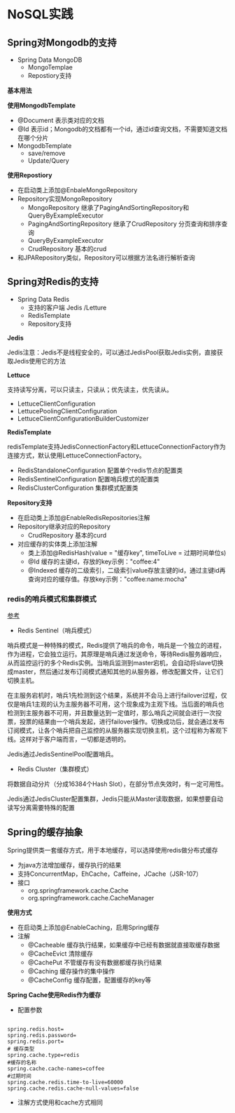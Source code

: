 # NoSQL实践

## Spring对Mongodb的支持

* Spring Data MongoDB
  * MongoTemplae
  * Repostiory支持

**基本用法**

**使用MongodbTemplate**

* @Document 表示类对应的文档
* @Id 表示id；Mongodb的文档都有一个id，通过id查询文档，不需要知道文档在哪个分片
* MongodbTemplate
  * save/remove
  * Update/Query

**使用Repostiory**

* 在启动类上添加@EnbaleMongoRepository
* Repository实现MongoRepository
  * MongoRepository 继承了PagingAndSortingRepository和QueryByExampleExecutor
  * PagingAndSortingRepository 继承了CrudRepository 分页查询和排序查询
  * QueryByExampleExecutor  
  * CrudRepository 基本的crud
* 和JPARepository类似，Repository可以根据方法名进行解析查询

## Spring对Redis的支持

* Spring Data Redis
  * 支持的客户端 Jedis /Letture
  * RedisTemplate
  * Repository支持

**Jedis**

Jedis注意：Jedis不是线程安全的，可以通过JedisPool获取Jedis实例，直接获取Jedis使用它的方法

**Lettuce**

支持读写分离，可以只读主，只读从；优先读主，优先读从。

* LettuceClientConfiguration
* LettucePoolingClientConfiguration
* LettuceClientConfigurationBuilderCustomizer

**RedisTemplate**

redisTemplate支持JedisConnectionFactory和LettuceConnectionFactory作为连接方式，默认使用LettuceConnectionFactory。

* RedisStandaloneConfiguration 配置单个redis节点的配置类
* RedisSentinelConfiguration 配置哨兵模式的配置类
* RedisClusterConfiguration 集群模式配置类

**Repository支持**

* 在启动类上添加@EnableRedisRepositories注解
* Repository继承对应的Repository
  * CrudRepository 基本的curd
* 对应缓存的实体类上添加注解
  * 类上添加@RedisHash(value = "缓存key", timeToLive = 过期时间单位s)
  * @Id 缓存的主键id，存放的key示例："coffee:4"
  * @Indexed 缓存的二级索引，二级索引value存放主键的id，通过主键id再查询对应的缓存值。存放key示例："coffee:name:mocha"

### redis的哨兵模式和集群模式

[参考](https://www.jianshu.com/p/06ab9daf921d)

* Redis Sentinel（哨兵模式）

哨兵模式是一种特殊的模式，Redis提供了哨兵的命令，哨兵是一个独立的进程，作为进程，它会独立运行。其原理是哨兵通过发送命令，等待Redis服务器响应，从而监控运行的多个Redis实例。当哨兵监测到master宕机，会自动将slave切换成master，然后通过发布订阅模式通知其他的从服务器，修改配置文件，让它们切换主机。

在主服务宕机时，哨兵1先检测到这个结果，系统并不会马上进行failover过程，仅仅是哨兵1主观的认为主服务器不可用，这个现象成为主观下线。当后面的哨兵也检测到主服务器不可用，并且数量达到一定值时，那么哨兵之间就会进行一次投票，投票的结果由一个哨兵发起，进行failover操作。切换成功后，就会通过发布订阅模式，让各个哨兵把自己监控的从服务器实现切换主机，这个过程称为客观下线。这样对于客户端而言，一切都是透明的。

Jedis通过JedisSentinelPool配置哨兵。

* Redis Cluster（集群模式）

将数据自动分片（分成16384个Hash Slot），在部分节点失效时，有一定可用性。

Jedis通过JedisCluster配置集群，Jedis只能从Master读取数据，如果想要自动读写分离需要特殊的配置

## Spring的缓存抽象

Spring提供类一套缓存方式，用于本地缓存，可以选择使用redis做分布式缓存

* 为java方法增加缓存，缓存执行的结果
* 支持ConcurrentMap，EhCache，Caffeine，JCache（JSR-107）
* 接口
  * org.springframework.cache.Cache
  * org.springframework.cache.CacheManager

**使用方式**

* 在启动类上添加@EnableCaching，启用Spring缓存
* 注解
  * @Cacheable 缓存执行结果，如果缓存中已经有数据就直接取缓存数据
  * @CacheEvict 清除缓存
  * @CachePut 不管缓存有没有数据都缓存执行结果
  * @Caching 缓存操作的集中操作
  * @CacheConfig 缓存配置，配置缓存的key等

**Spring Cache使用Redis作为缓存**

* 配置参数

```properties

spring.redis.host=
spring.redis.password=
spring.redis.port=
# 缓存类型
spring.cache.type=redis
#缓存的名称
spring.cache.cache-names=coffee
#过期时间
spring.cache.redis.time-to-live=60000
spring.cache.redis.cache-null-values=false
```

* 注解方式使用和cache方式相同